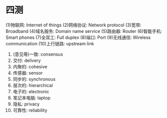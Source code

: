 # 四测

(1)物联网: Internet of things
(2)网络协议: Network protocol
(3)宽带: Broadband
(4)域名服务: Domain name service
(5)路由器: Router
(6)智能手机: Smart phones
(7)全双工: Full duplex
(8)端口: Port
(9)无线通信: Wireless communication
(10)上行链路: upstream link

1. (意见等)一致: consensus
2. 交付: delivery
3. 内聚的: cohesive
4. 传感器: sensor
5. 同步的: synchronous
6. 层次的: hierarchical
7. 电子的: electronic
8. 笔记本电脑: laptop
9. 隐私: privacy
10. 可靠性: reliability
